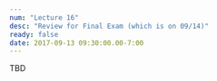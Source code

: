 ```yaml
---
num: "Lecture 16"
desc: "Review for Final Exam (which is on 09/14)"
ready: false
date: 2017-09-13 09:30:00.00-7:00
---
```


TBD
